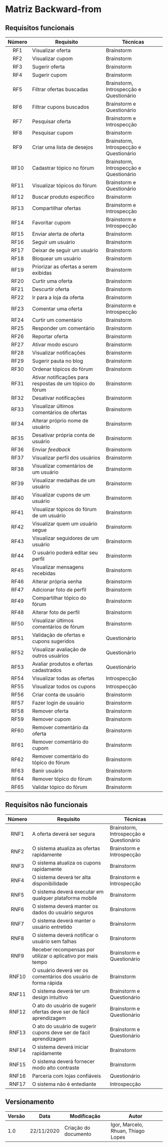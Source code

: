 # Matriz Backward-from

## Requisitos funcionais

| Número | Requisito | Técnicas |
|:--:|--|--|
|RF1| Visualizar oferta | Brainstorm |
|RF2| Visualizar cupom | Brainstorm |
|RF3| Sugerir oferta | Brainstorm |
|RF4| Sugerir cupom | Brainstorm |
|RF5| Filtrar ofertas buscadas | Brainstorm, Introspecção e Questionário |
|RF6| Filtrar cupons buscados | Brainstorm e Questionário |
|RF7| Pesquisar oferta | Brainstorm e Introspecção |
|RF8| Pesquisar cupom | Brainstorm |
|RF9| Criar uma lista de desejos | Brainstorm, Introspecção e Questionário |
|RF10| Cadastrar tópico no fórum | Brainstorm, Introspecção e Questionário |
|RF11| Visualizar tópicos do fórum | Brainstorm e Questionário |
|RF12| Buscar produto específico | Brainstorm |
|RF13| Compartilhar ofertas | Brainstorm e Introspecção |
|RF14| Favoritar cupom | Brainstorm e Introspecção |
|RF15| Enviar alerta de oferta | Brainstorm |
|RF16| Seguir um usuário | Brainstorm |
|RF17| Deixar de seguir um usuário | Brainstorm |
|RF18| Bloquear um usuário | Brainstorm |
|RF19| Priorizar as ofertas a serem exibidas | Brainstorm |
|RF20| Curtir uma oferta | Brainstorm |
|RF21| Descurtir oferta | Brainstorm |
|RF22| Ir para a loja da oferta | Brainstorm |
|RF23| Comentar uma oferta | Brainstorm e Introspecção |
|RF24| Curtir um comentário | Brainstorm |
|RF25| Responder um comentário | Brainstorm |
|RF26| Reportar oferta | Brainstorm |
|RF27| Ativar modo escuro | Brainstorm |
|RF28| Visualizar notificações | Brainstorm |
|RF29| Sugerir pauta no blog | Brainstorm |
|RF30| Ordenar tópicos do fórum | Brainstorm |
|RF31| Ativar notificações para respostas de um tópico do fórum | Brainstorm |
|RF32| Desativar notificações | Brainstorm |
|RF33| Visualizar últimos comentários de ofertas | Brainstorm |
|RF34| Alterar próprio nome de usuário | Brainstorm |
|RF35| Desativar própria conta de usuário | Brainstorm |
|RF36| Enviar *feedback* | Brainstorm |
|RF37| Visualizar perfil dos usuários  | Brainstorm |
|RF38| Visualizar comentários de um usuário | Brainstorm |
|RF39| Visualizar medalhas de um usuário | Brainstorm |
|RF40| Visualizar cupons de um usuário | Brainstorm |
|RF41| Visualizar tópicos do fórum de um usuário  | Brainstorm |
|RF42| Visualizar quem um usuário segue | Brainstorm |
|RF43| Visualizar seguidores de um usuário | Brainstorm |
|RF44| O usuário poderá editar seu perfil | Brainstorm |
|RF45| Visualizar mensagens recebidas | Brainstorm |
|RF46| Alterar própria senha | Brainstorm |
|RF47| Adicionar foto de perfil | Brainstorm |
|RF49| Compartilhar tópico do fórum | Brainstorm |
|RF48| Alterar foto de perfil | Brainstorm |
|RF50| Visualizar últimos comentários de fórum | Brainstorm |
|RF51| Validação de ofertas e cupons sugeridos | Questionário |
|RF52| Visualizar avaliação de outros usuários | Questionário |
|RF53| Avaliar produtos e ofertas cadastrados | Questionário |
|RF54| Visualizar todas as ofertas | Introspecção |
|RF55| Visualizar todos os cupons | Introspecção |
|RF56| Criar conta de usuário | Brainstorm |
|RF57| Fazer login de usuário | Brainstorm |
|RF58| Remover oferta | Brainstorm |
|RF59| Remover cupom | Brainstorm |
|RF60| Remover comentário da oferta | Brainstorm |
|RF61| Remover comentário do cupom | Brainstorm |
|RF62| Remover comentário do tópico do fórum | Brainstorm |
|RF63| Banir usuário | Brainstorm |
|RF64| Remover tópico do fórum | Brainstorm |
|RF65| Validar tópico do fórum | Brainstorm |

## Requisitos não funcionais

| Número | Requisito | Técnicas |
|:--:|--|--|
|RNF1| A oferta deverá ser segura | Brainstorm, Introspecção e Questionário |
|RNF2| O sistema atualiza as ofertas rapidamente | Brainstorm e Introspecção |
|RNF3| O sistema atualiza os cupons rapidamente | Brainstorm |
|RNF4| O sistema deverá ter alta disponibilidade | Brainstorm e Introspecção |
|RNF5| O sistema deverá executar em qualquer plataforma mobile | Brainstorm |
|RNF6| O sistema deverá manter os dados do usuário seguros | Brainstorm |
|RNF7| O sistema deverá manter o usuário entretido | Brainstorm |
|RNF8| O sistema deverá notificar o usuário sem falhas | Brainstorm |
|RNF9| Receber recompensas por utilizar o aplicativo por mais tempo | Brainstorm e Questionário |
|RNF10| O usuário deverá ver os comentários dos usuário de forma rápida | Brainstorm |
|RNF11| O sistema deverá ter um design intuitivo | Brainstorm e Questionário |
|RNF12| O ato do usuário de sugerir ofertas deve ser de fácil aprendizagem | Brainstorm e Questionário |
|RNF13| O ato do usuário de sugerir cupons deve ser de fácil aprendizagem | Brainstorm e Questionário |
|RNF14| O sistema deverá iniciar rapidamente | Brainstorm |
|RNF15| O sistema deverá fornecer modo alto contraste | Brainstorm |
|RNF16| Parceria com lojas confiáveis | Questionário |
|RNF17| O sistema não é entediante | Introspecção |

## Versionamento

| Versão | Data | Modificação | Autor |
|--|--|--|--|
| 1.0 | 22/11/2020 | Criação do documento | Igor, Marcelo, Rhuan, Thiago Lopes |
